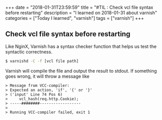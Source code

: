 +++
date = "2018-01-31T23:59:59"
title = "#TIL : Check vcl file syntax before restarting"
description = "I learned on 2018-01-31 about varnish"
categories = ["Today I learned", "varnish"]
tags = ["varnish"]
+++



## Check vcl file syntax before restarting

Like NginX, Varnish has a syntax checker function that helps us test the syntactic correctness.

```bash
$ varnishd -C -f [vcl file path]
```

Varnish will compile the file and output the result to stdout. If something goes wrong, it will throw a message like

```
> Message from VCC-compiler:
> Expected an action, 'if', '{' or '}'
> ('input' Line 74 Pos 6)
>     vcl_hash(req.http.Cookie);
> -----########------------------
>
> Running VCC-compiler failed, exit 1
```
